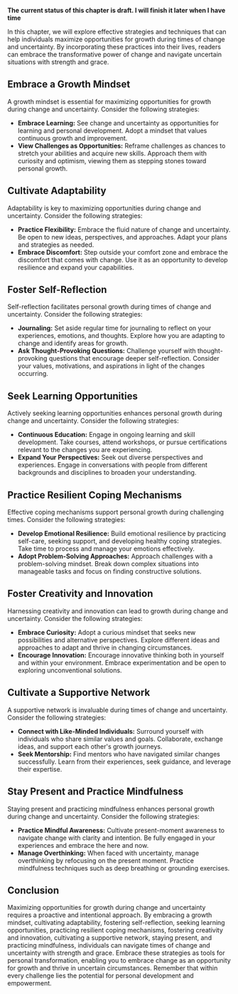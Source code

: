 **The current status of this chapter is draft. I will finish it later when I have time**

In this chapter, we will explore effective strategies and techniques that can help individuals maximize opportunities for growth during times of change and uncertainty. By incorporating these practices into their lives, readers can embrace the transformative power of change and navigate uncertain situations with strength and grace.

Embrace a Growth Mindset
------------------------

A growth mindset is essential for maximizing opportunities for growth during change and uncertainty. Consider the following strategies:

* **Embrace Learning:** See change and uncertainty as opportunities for learning and personal development. Adopt a mindset that values continuous growth and improvement.
* **View Challenges as Opportunities:** Reframe challenges as chances to stretch your abilities and acquire new skills. Approach them with curiosity and optimism, viewing them as stepping stones toward personal growth.

Cultivate Adaptability
----------------------

Adaptability is key to maximizing opportunities during change and uncertainty. Consider the following strategies:

* **Practice Flexibility:** Embrace the fluid nature of change and uncertainty. Be open to new ideas, perspectives, and approaches. Adapt your plans and strategies as needed.
* **Embrace Discomfort:** Step outside your comfort zone and embrace the discomfort that comes with change. Use it as an opportunity to develop resilience and expand your capabilities.

Foster Self-Reflection
----------------------

Self-reflection facilitates personal growth during times of change and uncertainty. Consider the following strategies:

* **Journaling:** Set aside regular time for journaling to reflect on your experiences, emotions, and thoughts. Explore how you are adapting to change and identify areas for growth.
* **Ask Thought-Provoking Questions:** Challenge yourself with thought-provoking questions that encourage deeper self-reflection. Consider your values, motivations, and aspirations in light of the changes occurring.

Seek Learning Opportunities
---------------------------

Actively seeking learning opportunities enhances personal growth during change and uncertainty. Consider the following strategies:

* **Continuous Education:** Engage in ongoing learning and skill development. Take courses, attend workshops, or pursue certifications relevant to the changes you are experiencing.
* **Expand Your Perspectives:** Seek out diverse perspectives and experiences. Engage in conversations with people from different backgrounds and disciplines to broaden your understanding.

Practice Resilient Coping Mechanisms
------------------------------------

Effective coping mechanisms support personal growth during challenging times. Consider the following strategies:

* **Develop Emotional Resilience:** Build emotional resilience by practicing self-care, seeking support, and developing healthy coping strategies. Take time to process and manage your emotions effectively.
* **Adopt Problem-Solving Approaches:** Approach challenges with a problem-solving mindset. Break down complex situations into manageable tasks and focus on finding constructive solutions.

Foster Creativity and Innovation
--------------------------------

Harnessing creativity and innovation can lead to growth during change and uncertainty. Consider the following strategies:

* **Embrace Curiosity:** Adopt a curious mindset that seeks new possibilities and alternative perspectives. Explore different ideas and approaches to adapt and thrive in changing circumstances.
* **Encourage Innovation:** Encourage innovative thinking both in yourself and within your environment. Embrace experimentation and be open to exploring unconventional solutions.

Cultivate a Supportive Network
------------------------------

A supportive network is invaluable during times of change and uncertainty. Consider the following strategies:

* **Connect with Like-Minded Individuals:** Surround yourself with individuals who share similar values and goals. Collaborate, exchange ideas, and support each other's growth journeys.
* **Seek Mentorship:** Find mentors who have navigated similar changes successfully. Learn from their experiences, seek guidance, and leverage their expertise.

Stay Present and Practice Mindfulness
-------------------------------------

Staying present and practicing mindfulness enhances personal growth during change and uncertainty. Consider the following strategies:

* **Practice Mindful Awareness:** Cultivate present-moment awareness to navigate change with clarity and intention. Be fully engaged in your experiences and embrace the here and now.
* **Manage Overthinking:** When faced with uncertainty, manage overthinking by refocusing on the present moment. Practice mindfulness techniques such as deep breathing or grounding exercises.

Conclusion
----------

Maximizing opportunities for growth during change and uncertainty requires a proactive and intentional approach. By embracing a growth mindset, cultivating adaptability, fostering self-reflection, seeking learning opportunities, practicing resilient coping mechanisms, fostering creativity and innovation, cultivating a supportive network, staying present, and practicing mindfulness, individuals can navigate times of change and uncertainty with strength and grace. Embrace these strategies as tools for personal transformation, enabling you to embrace change as an opportunity for growth and thrive in uncertain circumstances. Remember that within every challenge lies the potential for personal development and empowerment.
